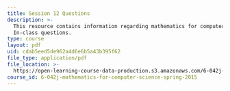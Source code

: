 ```yaml
---
title: Session 12 Questions
description: >-
  This resource contains information regarding mathematics for computer science:
  In-class questions.
type: course
layout: pdf
uid: cdab5eed5de962a4d6e6b5a43b395f62
file_type: application/pdf
file_location: >-
  https://open-learning-course-data-production.s3.amazonaws.com/6-042j-mathematics-for-computer-science-spring-2015/cdab5eed5de962a4d6e6b5a43b395f62_MIT6_042JS15_cp12.pdf
course_id: 6-042j-mathematics-for-computer-science-spring-2015
---
```

